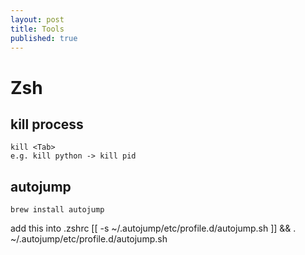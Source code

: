 ```yaml
---
layout: post
title: Tools
published: true
---
```


<!-- more -->

# Zsh

## kill process

    kill <Tab>
    e.g. kill python -> kill pid

## autojump

    brew install autojump

add this into .zshrc
    [[ -s ~/.autojump/etc/profile.d/autojump.sh ]] && . ~/.autojump/etc/profile.d/autojump.sh
